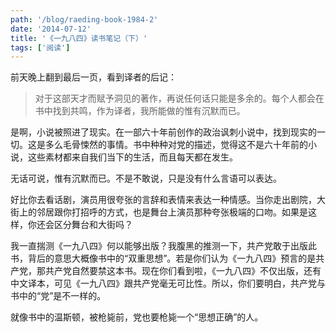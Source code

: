 ```yaml
---
path: '/blog/raeding-book-1984-2'
date: '2014-07-12'
title: '《一九八四》读书笔记（下）'
tags: ['阅读']
---
```


前天晚上翻到最后一页，看到译者的后记：

> 对于这部天才而赋予洞见的著作，再说任何话只能是多余的。每个人都会在书中找到共鸣，作为译者，我所能做的惟有沉默而已。

是啊，小说被照进了现实。在一部六十年前创作的政治讽刺小说中，找到现实的一切。这是多么毛骨悚然的事情。书中种种对党的描述，觉得这不是六十年前的小说，这些素材都来自我们当下的生活，而且每天都在发生。

无话可说，惟有沉默而已。不是不敢说，只是没有什么言语可以表达。

好比你去看话剧，演员用很夸张的言辞和表情来表达一种情感。当你走出剧院，大街上的邻居跟你打招呼的方式，也是舞台上演员那种夸张极端的口吻。如果是这样，你还会区分舞台和大街吗？

我一直揣测《一九八四》何以能够出版？我腹黑的推测一下，共产党敢于出版此书，背后的意思大概像书中的“双重思想”。若是你们认为《一九八四》预言的是共产党，那共产党自然要禁这本书。现在你们看到啦，《一九八四》不仅出版，还有中文译本，可见《一九八四》跟共产党毫无可比性。所以，你们要明白，共产党与书中的“党”是不一样的。

就像书中的温斯顿，被枪毙前，党也要枪毙一个“思想正确”的人。
